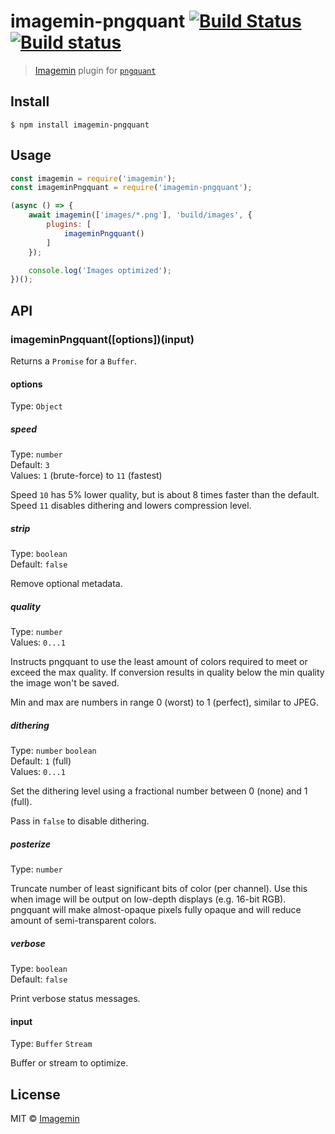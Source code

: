 # imagemin-pngquant [![Build Status](https://travis-ci.org/imagemin/imagemin-pngquant.svg?branch=master)](https://travis-ci.org/imagemin/imagemin-pngquant) [![Build status](https://ci.appveyor.com/api/projects/status/w60auppnbiwgu9gj?svg=true)](https://ci.appveyor.com/project/kevva/imagemin-pngquant)

> [Imagemin](https://github.com/imagemin/imagemin) plugin for [`pngquant`](https://github.com/kornelski/pngquant)


## Install

```
$ npm install imagemin-pngquant
```


## Usage

```js
const imagemin = require('imagemin');
const imageminPngquant = require('imagemin-pngquant');

(async () => {
	await imagemin(['images/*.png'], 'build/images', {
		plugins: [
			imageminPngquant()
		]
	});

	console.log('Images optimized');
})();
```


## API

### imageminPngquant([options])(input)

Returns a `Promise` for a `Buffer`.

#### options

Type: `Object`

##### speed

Type: `number`<br>
Default: `3`<br>
Values: `1` (brute-force) to `11` (fastest)

Speed `10` has 5% lower quality, but is about 8 times faster than the default. Speed `11` disables dithering and lowers compression level.

##### strip

Type: `boolean`<br>
Default: `false`

Remove optional metadata.

##### quality

Type: `number`<br>
Values: `0...1`

Instructs pngquant to use the least amount of colors required to meet or exceed
the max quality. If conversion results in quality below the min quality the
image won't be saved.

Min and max are numbers in range 0 (worst) to 1 (perfect), similar to JPEG.

##### dithering

Type: `number` `boolean`<br>
Default: `1` (full)<br>
Values: `0...1`

Set the dithering level using a fractional number between 0 (none) and 1 (full).

Pass in `false` to disable dithering.

##### posterize

Type: `number`

Truncate number of least significant bits of color (per channel). Use this when image will be output on low-depth displays (e.g. 16-bit RGB). pngquant will make almost-opaque pixels fully opaque and will reduce amount of semi-transparent colors.

##### verbose

Type: `boolean`<br>
Default: `false`

Print verbose status messages.

#### input

Type: `Buffer` `Stream`

Buffer or stream to optimize.


## License

MIT © [Imagemin](https://github.com/imagemin)

